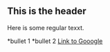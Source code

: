 ## This is the header

Here is some regular texxt. 

*bullet 1
*bullet 2
[Link to Gooogle](www.google.com)
